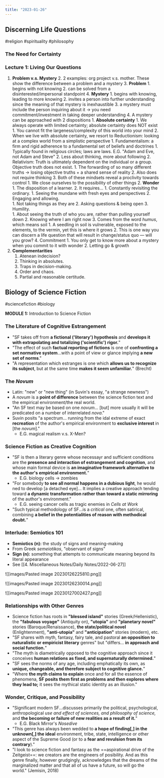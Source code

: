 ```yaml
---
title: "2023-01-26"
---
```

## Discerning Life Questions
#religion #spirituality #philosophy 
### The Need for Certainty

### Lecture 1: Living Our Questions
1. **Problem v.s. Mystery**
	2. 2 examples: org project v.s. mother. These show the difference between a problem and a mystery
	3. **Problem**
		1. begins with not knowing
		2. can be solved from a disinterested/impersonal standpoint
	4. **Mystery**
		1. begins with knowing, leading to more knowing
		2. invites a person into further understanding since the meaning of that mystery is inexhaustible
		3. a mystery must include the person inquiring about it -> you need commitment/investment in taking deeper understanding
	4. A mystery can be approached with 2 dispositions
		1. **Absolute certainty**
			1. We always operate with limited certainty; absolute certainty does NOT exist
				1. You cannot fit the largeness/complexity of this world into your mind
			2. When we live with absolute certainty, we resort to Reductionism: looking at a complex world from a simplistic perspective
				1. Fundamentalism: a firm and rigid adherence to a fundamental set of beliefs and doctrines
					1. Typically found in religious circles; laws are laws. E.G. "Adam and Eve, not Adam and Steve"
					2. Less about thinking, more about following
				2. Relativism: Truth is ultimately dependent on the individual or a group. Objective truth does not exist.
					1. The forwarding of so many different truths -> losing objective truths + a shared sense of reality
					2. Also does not require thinking
				3. Both of these mindsets reveal a proclivity towards control
					1. We close ourselves to the possibility of other things
		2. **Wonder**
			1. The disposition of a learner.
			2. It requires...
				1. Constantly revisiting the ordinary. 
					1. Seeing the mundane with fresh eyes and perspectives
				2. Engaging and allowing.  
					1. Not taking things as they are
					2. Asking questions & being open
				3. Humility.  
					1. About seeing the truth of who you are, rather than pulling yourself down
					2. Knowing where I am right now
					3. Comes from the word *humus*, which means soil
						1. A seedling in soil is vulnerable, exposed to the elements, to the vermin, yet this is where it grows
						2. This is one way you can discern a life question that will result in change/status quo — will you grow?
				4. Commitment
					1. You only get to know more about a mystery when you commit to it with wonder
					2. Letting go & growth
2. **Complementarities** 
	1. Atenean indecision?
	2. Thinking in absolutes.
	3. Traps in decision-making.
	4. Order and chaos.
	5. Partial and reasonable certitude. 

## Biology of Science Fiction
#sciencefiction #biology

**MODULE 1:** Introduction to Science Fiction

### The Literature of Cognitive Estrangement
- "SF takes off from **a fictional ('literary') hypothesis** and **develops it with extrapolating and totalizing ('scientific') rigor.**"
- "The effect of such **factual reporting of fictions** is one of **confronting a set normative system**...with a point of view or glance implying **a new set of norms**."
- "A representation which estranges is one which **allows us to recognize its subject**, but at the same time **makes it seem unfamiliar.**" (Brecht)

### The *Novum*
- Latin: "new" or "new thing" (in Suvin's essay, "a strange newness")
- A _novum_ is a **point of difference** between the science fiction text and the empirical environment/the real world.
- "An SF text may be based on one _novum_... [but] more usually it will be predicated on a number of interrelated _nova_."
- Suvin posits "a spectrum... running from the idal extreme of exact **recreation** of the author's empirical environment to **exclusive interest** in [the _novum_]."
	- E.G. magical realism v.s. X-Men?

### Science Fiction as Creative Cognition
- "SF is then a literary genre whose necessayr and sufficient conditions are the **presence and interaction of estrangement and cognition**, and whose main formal device is **an imaginative framework alternative to the author's empirical environment.**"
	- E.G. biology cells -> zombies
- "For somebody **to see all normal happens in a dubious light**, he would ned to develop [a detached eye]... It implies a creative approach tending toward **a dynamic transformation rather than toward a static mirroring** of the author's environment."
	- E.G. seeing cancer cells as tragic enemies in _Cells at Work_
- "Such typical methodology of SF...is a _critical_ one, often satirical, combining **a belief in the potentialities of reason with methodical doubt.**"

### Interlude: Semiotics 101
- **Semiotics (n):** the study of signs and meaning-making
- From Greek *semeiotikos*, "observant of signs"
- **Sign (n):** something that attempts to communicate meaning beyond its literal appearance
- See [[4. Miscellaneous Notes/Daily Notes/2022-06-27]]

![[images/Pasted image 20230126225810.png]]

![[images/Pasted image 20230126230014.png]]

![[images/Pasted image 20230127002427.png]]

### Relationships with Other Genres
- Science fiction has roots in **"blessed island"** stories (Greek/Hellenistic), the **"fabulous voyage"** (Antiquity on), **"utopia"** and **"planetary novel"** stories (Baroque/Renaissance), **the state/political novel** (Enlightenment), **"anti-utopia"** and **"anticipation"** stories (modern), etc.
- "SF shares with myth, fantasy, fairy tale, and pastoral **an opposition to naturalistic or empiricist literary** genres" but "differs... **in approach and social function.**"
- "The myth is diametrically opposed to the cognitive approach since it conceives **human relations as fixed, and supernaturally determined.**"
- "SF sees the norms of any age, including emphatically its own, as **unique, changeable, and therefore subject to cognitive glance.**"
- "Where **the myth claims to explain** once and for all the essence of phenomena, **SF posits them first as problems and then explores where they lead to;** it sees the mythical static identity as an illusion."

### Wonder, Critique, and Possibility
- "Significant modern SF...discusses primarily the political, psychological, anthropological *use and effect of sciences, and philosophy of science,* and **the becoming or failure of new realities as a result of it.**"
	- E.G. Black Mirror's *Nosedive*
- "This genre has always been wedded to **a hope of finding[,] in the unknown[,] the ideal** environment, tribe, state, intelligence or other aspect of the Supreme Good (or to a **fear and revulsion from its contrary**)."
- "I look to science fiction and fantasy as the ==aspirational drive of the Zeitgeist==: we creators are the engineers of posibility. And as this genre finally, however grudgingly, acknowledges that the dreams of the marginalized matter and that all of us have a future, so will go the world." (Jemisin, 2018)
